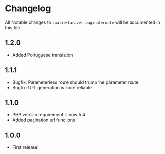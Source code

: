 # Changelog

All Notable changes to `spatie/laravel-paginateroute` will be documented in this file

## 1.2.0
- Added Portuguese translation

## 1.1.1
- Bugfix: Parameterless route should trump the parameter route
- Bugfix: URL generation is more reliable

## 1.1.0
- PHP version requirement is now 5.4
- Added pagination url functions

## 1.0.0
- First release!
